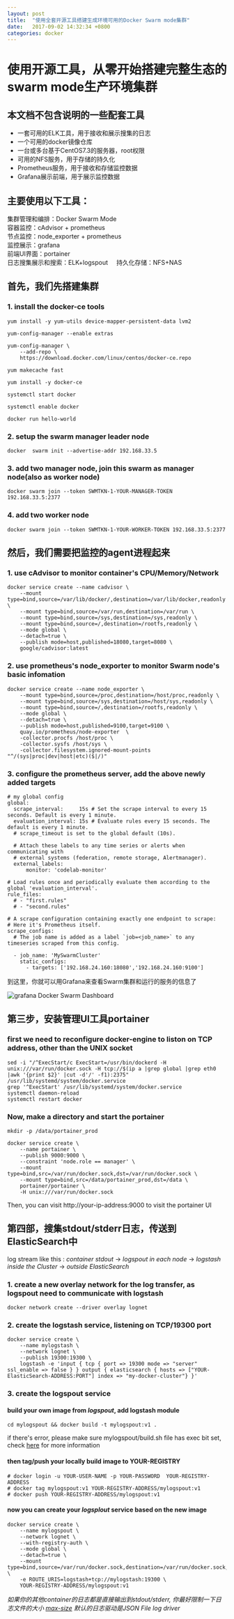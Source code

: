 ```yaml
---
layout: post
title:  "使用全套开源工具搭建生成环境可用的Docker Swarm mode集群"
date:   2017-09-02 14:32:34 +0800
categories: docker
---
```


# 使用开源工具，从零开始搭建完整生态的swarm mode生产环境集群


## 本文档不包含说明的一些配套工具
* 一套可用的ELK工具，用于接收和展示搜集的日志
* 一个可用的docker镜像仓库
* 一台或多台基于CentOS7.3的服务器，root权限
* 可用的NFS服务，用于存储的持久化
* Prometheus服务，用于接收和存储监控数据
* Grafana展示前端，用于展示监控数据

## 主要使用以下工具：
集群管理和编排：Docker Swarm Mode   
容器监控：cAdvisor + prometheus    
节点监控：node_exporter + prometheus  
监控展示：grafana    
前端UI界面：portainer  
日志搜集展示和搜索：ELK+logspout    
持久化存储：NFS+NAS  



## 首先，我们先搭建集群  

### 1. install the docker-ce tools

```
yum install -y yum-utils device-mapper-persistent-data lvm2

yum-config-manager --enable extras

yum-config-manager \
    --add-repo \
    https://download.docker.com/linux/centos/docker-ce.repo

yum makecache fast

yum install -y docker-ce

systemctl start docker

systemctl enable docker

docker run hello-world

```



### 2. setup the swarm manager leader node
```
docker  swarm init --advertise-addr 192.168.33.5
```



### 3. add two manager node, join this swarm as manager node(also as worker node)
```
docker swarm join --token SWMTKN-1-YOUR-MANAGER-TOKEN 192.168.33.5:2377
```



### 4. add two worker node
```
docker swarm join --token SWMTKN-1-YOUR-WORKER-TOKEN 192.168.33.5:2377

```






## 然后，我们需要把监控的agent进程起来 

### 1. use cAdvisor to monitor container's CPU/Memory/Network    
```
docker service create --name cadvisor \
    --mount type=bind,source=/var/lib/docker/,destination=/var/lib/docker,readonly \
    --mount type=bind,source=/var/run,destination=/var/run \
    --mount type=bind,source=/sys,destination=/sys,readonly \
    --mount type=bind,source=/,destination=/rootfs,readonly \
    --mode global \
    --detach=true \
    --publish mode=host,published=18080,target=8080 \
    google/cadvisor:latest
```


### 2. use prometheus's node_exporter to monitor Swarm node's basic infomation     
```
docker service create --name node_exporter \
    --mount type=bind,source=/proc,destination=/host/proc,readonly \
    --mount type=bind,source=/sys,destination=/host/sys,readonly \
    --mount type=bind,source=/,destination=/rootfs,readonly \
    --mode global \
    --detach=true \
    --publish mode=host,published=9100,target=9100 \
    quay.io/prometheus/node-exporter  \
    -collector.procfs /host/proc \
    -collector.sysfs /host/sys \
    -collector.filesystem.ignored-mount-points "^/(sys|proc|dev|host|etc)($|/)"
```

### 3. configure the prometheus server, add the above newly added targets    
```
# my global config
global:
  scrape_interval:     15s # Set the scrape interval to every 15 seconds. Default is every 1 minute.
  evaluation_interval: 15s # Evaluate rules every 15 seconds. The default is every 1 minute.
  # scrape_timeout is set to the global default (10s).

  # Attach these labels to any time series or alerts when communicating with
  # external systems (federation, remote storage, Alertmanager).
  external_labels:
      monitor: 'codelab-monitor'

# Load rules once and periodically evaluate them according to the global 'evaluation_interval'.
rule_files:
  # - "first.rules"
  # - "second.rules"

# A scrape configuration containing exactly one endpoint to scrape:
# Here it's Prometheus itself.
scrape_configs:
  # The job name is added as a label `job=<job_name>` to any timeseries scraped from this config.

  - job_name: 'MySwarmCluster'
    static_configs:
      - targets: ['192.168.24.160:18080','192.168.24.160:9100'] 
```


到这里，你就可以用Grafana来查看Swarm集群和运行的服务的信息了

![grafana Docker Swarm Dashboard](/assets/grafana_template_screenshot.jpg)



## 第三步，安装管理UI工具portainer

### first we need to reconfigure docker-engine to liston on TCP address, other than the UNIX socket
```
sed -i "/^ExecStart/c ExecStart=/usr/bin/dockerd -H unix:///var/run/docker.sock -H tcp://$(ip a |grep global |grep eth0 |awk '{print $2}' |cut -d'/' -f1):2375" /usr/lib/systemd/system/docker.service
grep '^ExecStart' /usr/lib/systemd/system/docker.service
systemctl daemon-reload
systemctl restart docker
```

### Now, make a directory and start the portainer
```
mkdir -p /data/portainer_prod

docker service create \
    --name portainer \
    --publish 9000:9000 \
    --constraint 'node.role == manager' \
    --mount type=bind,src=/var/run/docker.sock,dst=/var/run/docker.sock \
    --mount type=bind,src=/data/portainer_prod,dst=/data \
    portainer/portainer \
    -H unix:///var/run/docker.sock
```

Then, you can visit http://your-ip-address:9000 to visit the portainer UI



## 第四部，搜集stdout/stderr日志，传送到ElasticSearch中

log stream like this : *container stdout* -> *logspout in each node* -> *logstash inside the Cluster* -> *outside ElasticSearch*

### 1. create a new overlay network for the log transfer, as logspout need to communicate with logstash
```
docker network create --driver overlay lognet
```

### 2. create the logstash service, listening on TCP/19300 port
```
docker service create \
    --name mylogstash \
    --network lognet \
    --publish 19300:19300 \
    logstash -e 'input { tcp { port => 19300 mode => "server" ssl_enable => false } } output { elasticsearch { hosts => ["YOUR-ElasticSearch-ADDRESS:PORT"] index => "my-docker-cluster"} }'
```

### 3. create the logspout service

#### build your own image from *logspout*, add logstash module
```
cd mylogspout && docker build -t mylogspout:v1 .
```
if there's error, please make sure mylogspout/build.sh file has exec bit set, check [here](https://github.com/gliderlabs/logspout/issues/238) for more information

#### then tag/push your locally build image to YOUR-REGISTRY
```
# docker login -u YOUR-USER-NAME -p YOUR-PASSWORD  YOUR-REGISTRY-ADDRESS
# docker tag mylogspout:v1 YOUR-REGISTRY-ADDRESS/mylogspout:v1
# docker push YOUR-REGISTRY-ADDRESS/mylogspout:v1
```

#### now you can create your *logsplout* service based on the new image
```
docker service create \
    --name mylogspout \
    --network lognet \
    --with-registry-auth \
    --mode global \
    --detach=true \
    --mount type=bind,source=/var/run/docker.sock,destination=/var/run/docker.sock,readonly \
    -e ROUTE_URIS=logstash+tcp://mylogstash:19300 \
    YOUR-REGISTRY-ADDRESS/mylogspout:v1 
```

*如果你的其他container的日志都是直接输出到stdout/stderr, 你最好限制一下日志文件的大小 *[max-size](https://docs.docker.com/engine/admin/logging/json-file/)* 默认的日志驱动是JSON File log driver*


